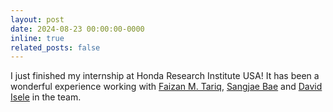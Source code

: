 ```yaml
---
layout: post
date: 2024-08-23 00:00:00-0000
inline: true
related_posts: false
---
```


I just finished my internship at Honda Research Institute USA! It has been a wonderful experience working with [Faizan M. Tariq](https://www.linkedin.com/in/fmtariq/), [Sangjae Bae](https://www.sangjaebae.com) and [David Isele](https://www.linkedin.com/in/david-isele-846937185/) in the team.
